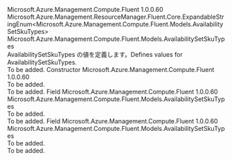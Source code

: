<Type Name="AvailabilitySetSkuTypes" FullName="Microsoft.Azure.Management.Compute.Fluent.Models.AvailabilitySetSkuTypes">
  <TypeSignature Language="C#" Value="public class AvailabilitySetSkuTypes : Microsoft.Azure.Management.ResourceManager.Fluent.Core.ExpandableStringEnum&lt;Microsoft.Azure.Management.Compute.Fluent.Models.AvailabilitySetSkuTypes&gt;" />
  <TypeSignature Language="ILAsm" Value=".class public auto ansi beforefieldinit AvailabilitySetSkuTypes extends Microsoft.Azure.Management.ResourceManager.Fluent.Core.ExpandableStringEnum`1&lt;class Microsoft.Azure.Management.Compute.Fluent.Models.AvailabilitySetSkuTypes&gt;" />
  <TypeSignature Language="DocId" Value="T:Microsoft.Azure.Management.Compute.Fluent.Models.AvailabilitySetSkuTypes" />
  <TypeSignature Language="VB.NET" Value="Public Class AvailabilitySetSkuTypes&#xA;Inherits ExpandableStringEnum(Of AvailabilitySetSkuTypes)" />
  <TypeSignature Language="F#" Value="type AvailabilitySetSkuTypes = class&#xA;    inherit ExpandableStringEnum&lt;AvailabilitySetSkuTypes&gt;" />
  <AssemblyInfo>
    <AssemblyName>Microsoft.Azure.Management.Compute.Fluent</AssemblyName>
    <AssemblyVersion>1.0.0.60</AssemblyVersion>
  </AssemblyInfo>
  <Base>
    <BaseTypeName>Microsoft.Azure.Management.ResourceManager.Fluent.Core.ExpandableStringEnum&lt;Microsoft.Azure.Management.Compute.Fluent.Models.AvailabilitySetSkuTypes&gt;</BaseTypeName>
    <BaseTypeArguments>
      <BaseTypeArgument TypeParamName="!0">Microsoft.Azure.Management.Compute.Fluent.Models.AvailabilitySetSkuTypes</BaseTypeArgument>
    </BaseTypeArguments>
  </Base>
  <Interfaces />
  <Docs>
    <summary>
            <span data-ttu-id="6d162-101">AvailabilitySetSkuTypes の値を定義します。</span><span class="sxs-lookup"><span data-stu-id="6d162-101">Defines values for AvailabilitySetSkuTypes.</span></span>
            </summary>
    <remarks>To be added.</remarks>
  </Docs>
  <Members>
    <Member MemberName=".ctor">
      <MemberSignature Language="C#" Value="public AvailabilitySetSkuTypes ();" />
      <MemberSignature Language="ILAsm" Value=".method public hidebysig specialname rtspecialname instance void .ctor() cil managed" />
      <MemberSignature Language="DocId" Value="M:Microsoft.Azure.Management.Compute.Fluent.Models.AvailabilitySetSkuTypes.#ctor" />
      <MemberSignature Language="VB.NET" Value="Public Sub New ()" />
      <MemberType>Constructor</MemberType>
      <AssemblyInfo>
        <AssemblyName>Microsoft.Azure.Management.Compute.Fluent</AssemblyName>
        <AssemblyVersion>1.0.0.60</AssemblyVersion>
      </AssemblyInfo>
      <Parameters />
      <Docs>
        <summary>To be added.</summary>
        <remarks>To be added.</remarks>
      </Docs>
    </Member>
    <Member MemberName="Managed">
      <MemberSignature Language="C#" Value="public static readonly Microsoft.Azure.Management.Compute.Fluent.Models.AvailabilitySetSkuTypes Managed;" />
      <MemberSignature Language="ILAsm" Value=".field public static initonly class Microsoft.Azure.Management.Compute.Fluent.Models.AvailabilitySetSkuTypes Managed" />
      <MemberSignature Language="DocId" Value="F:Microsoft.Azure.Management.Compute.Fluent.Models.AvailabilitySetSkuTypes.Managed" />
      <MemberSignature Language="VB.NET" Value="Public Shared ReadOnly Managed As AvailabilitySetSkuTypes " />
      <MemberSignature Language="F#" Value=" staticval mutable Managed : Microsoft.Azure.Management.Compute.Fluent.Models.AvailabilitySetSkuTypes" Usage="Microsoft.Azure.Management.Compute.Fluent.Models.AvailabilitySetSkuTypes.Managed" />
      <MemberType>Field</MemberType>
      <AssemblyInfo>
        <AssemblyName>Microsoft.Azure.Management.Compute.Fluent</AssemblyName>
        <AssemblyVersion>1.0.0.60</AssemblyVersion>
      </AssemblyInfo>
      <ReturnValue>
        <ReturnType>Microsoft.Azure.Management.Compute.Fluent.Models.AvailabilitySetSkuTypes</ReturnType>
      </ReturnValue>
      <Docs>
        <summary>To be added.</summary>
        <remarks>To be added.</remarks>
      </Docs>
    </Member>
    <Member MemberName="Unmanaged">
      <MemberSignature Language="C#" Value="public static readonly Microsoft.Azure.Management.Compute.Fluent.Models.AvailabilitySetSkuTypes Unmanaged;" />
      <MemberSignature Language="ILAsm" Value=".field public static initonly class Microsoft.Azure.Management.Compute.Fluent.Models.AvailabilitySetSkuTypes Unmanaged" />
      <MemberSignature Language="DocId" Value="F:Microsoft.Azure.Management.Compute.Fluent.Models.AvailabilitySetSkuTypes.Unmanaged" />
      <MemberSignature Language="VB.NET" Value="Public Shared ReadOnly Unmanaged As AvailabilitySetSkuTypes " />
      <MemberSignature Language="F#" Value=" staticval mutable Unmanaged : Microsoft.Azure.Management.Compute.Fluent.Models.AvailabilitySetSkuTypes" Usage="Microsoft.Azure.Management.Compute.Fluent.Models.AvailabilitySetSkuTypes.Unmanaged" />
      <MemberType>Field</MemberType>
      <AssemblyInfo>
        <AssemblyName>Microsoft.Azure.Management.Compute.Fluent</AssemblyName>
        <AssemblyVersion>1.0.0.60</AssemblyVersion>
      </AssemblyInfo>
      <ReturnValue>
        <ReturnType>Microsoft.Azure.Management.Compute.Fluent.Models.AvailabilitySetSkuTypes</ReturnType>
      </ReturnValue>
      <Docs>
        <summary>To be added.</summary>
        <remarks>To be added.</remarks>
      </Docs>
    </Member>
  </Members>
</Type>